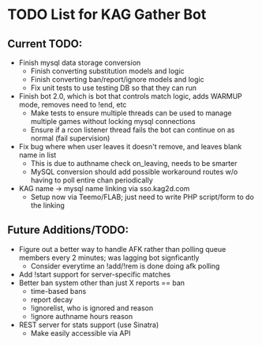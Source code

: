 # TODO List for KAG Gather Bot

## Current TODO:

- Finish mysql data storage conversion
    - Finish converting substitution models and logic
    - Finish converting ban/report/ignore models and logic
    - Fix unit tests to use testing DB so that they can run
- Finish bot 2.0, which is bot that controls match logic, adds WARMUP mode, removes need to !end, etc
    - Make tests to ensure multiple threads can be used to manage multiple games without locking mysql connections
    - Ensure if a rcon listener thread fails the bot can continue on as normal (fail supervision)
- Fix bug where when user leaves it doesn't remove, and leaves blank name in list
    - This is due to authname check on_leaving, needs to be smarter
    - MySQL conversion should add possible workaround routes w/o having to poll entire chan periodically
- KAG name -> mysql name linking via sso.kag2d.com
    - Setup now via Teemo/FLAB; just need to write PHP script/form to do the linking

## Future Additions/TODO:

- Figure out a better way to handle AFK rather than polling queue members every 2 minutes; was lagging bot signficantly
    - Consider everytime an !add/!rem is done doing afk polling
- Add !start support for server-specific matches
- Better ban system other than just X reports == ban
    - time-based bans
    - report decay
    - !ignorelist, who is ignored and reason
    - !ignore authname hours reason
- REST server for stats support (use Sinatra)
    - Make easily accessible via API
